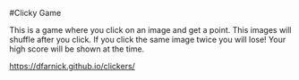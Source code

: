 #Clicky Game

This is a game where you click on an image and get a point. This images will shuffle after you click. If you click the same image twice you will lose! Your high score will be shown at the time.

https://dfarnick.github.io/clickers/
